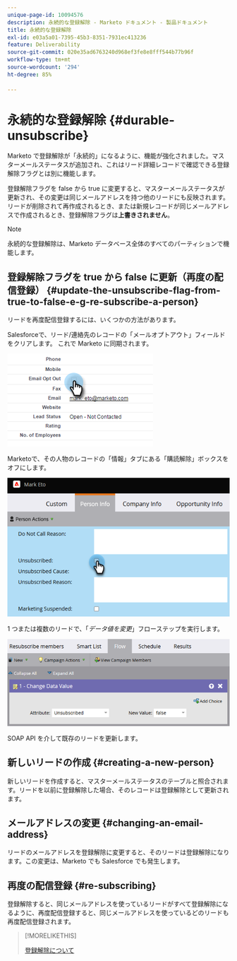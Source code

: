 ```yaml
---
unique-page-id: 10094576
description: 永続的な登録解除 - Marketo ドキュメント - 製品ドキュメント
title: 永続的な登録解除
exl-id: e03a5a01-7395-45b3-8351-7931ec413236
feature: Deliverability
source-git-commit: 020e35ad6763240d968ef3fe8e8fff544b77b96f
workflow-type: tm+mt
source-wordcount: '294'
ht-degree: 85%

---
```


# 永続的な登録解除 {#durable-unsubscribe}

Marketo で登録解除が「永続的」になるように、機能が強化されました。マスターメールステータスが追加され、これはリード詳細レコードで確認できる登録解除フラグとは別に機能します。

登録解除フラグを false から true に変更すると、マスターメールステータスが更新され、その変更は同じメールアドレスを持つ他のリードにも反映されます。リードが削除されて再作成されるとき、または新規レコードが同じメールアドレスで作成されるとき、登録解除フラグは&#x200B;**上書きされません**。

>[!NOTE]
>
>永続的な登録解除は、Marketo データベース全体のすべてのパーティションで機能します。

## 登録解除フラグを true から false に更新（再度の配信登録） {#update-the-unsubscribe-flag-from-true-to-false-e-g-re-subscribe-a-person}

リードを再度配信登録するには、いくつかの方法があります。

Salesforceで、リード/連絡先のレコードの「メールオプトアウト」フィールドをクリアします。 これで Marketo に同期されます。

![Salesforce画面 ](assets/durable-unsubscribe-1.png)

Marketoで、その人物のレコードの「情報」タブにある「購読解除」ボックスをオフにします。

![ 個人レコードの登録解除ボックスの消去 ](assets/durable-unsubscribe-2.png)

1 つまたは複数のリードで、「_データ値を変更_」フローステップを実行します。

![ データ値を変更するフローステップ ](assets/durable-unsubscribe-3.png)

SOAP API を介して既存のリードを更新します。

## 新しいリードの作成 {#creating-a-new-person}

新しいリードを作成すると、マスターメールステータスのテーブルと照合されます。リードを以前に登録解除した場合、そのレコードは登録解除として更新されます。

## メールアドレスの変更 {#changing-an-email-address}

リードのメールアドレスを登録解除に変更すると、そのリードは登録解除になります。この変更は、Marketo でも Salesforce でも発生します。

## 再度の配信登録 {#re-subscribing}

登録解除すると、同じメールアドレスを使っているリードがすべて登録解除になるように、再度配信登録すると、同じメールアドレスを使っているどのリードも再度配信登録されます。

>[!MORELIKETHIS]
>
>[登録解除について](/help/marketo/product-docs/email-marketing/deliverability/understanding-unsubscribe.md)
